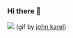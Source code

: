 ### Hi there 👋
![](https://media.giphy.com/media/iIYWG1FvZCv5FJS6iY/giphy.gif)
(gif by [john karel](https://twitter.com/jjjjjjjjjjohn))
<!--
**endiba360/endiba360** is a ✨ _special_ ✨ repository because its `README.md` (this file) appears on your GitHub profile.

Here are some ideas to get you started:

- 🔭 I’m currently working on ...
- 🌱 I’m currently learning ...
- 👯 I’m looking to collaborate on ...
- 🤔 I’m looking for help with ...
- 💬 Ask me about ...
- 📫 How to reach me: ...
- 😄 Pronouns: ...
- ⚡ Fun fact: ...
-->
